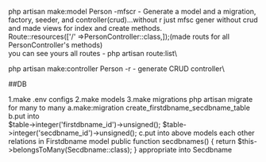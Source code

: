 php artisan make:model Person -mfscr - Generate a model and a migration, factory, seeder, and controller(crud)...without r just mfsc gener without crud\
and made views for index and create methods.\
Route::resources(['/' =>PersonController::class,]);(made routs for all PersonController's methods)\
you can see yours all routes - php artisan route:list\

php artisan make:controller Person -r - generate CRUD controller\

##DB

1.make .env configs
2.make models
3.make migrations
php artisan migrate
for many to many 
a.make:migration create_firstdbname_secdbname_table
b.put into             
$table->integer('firstdbname_id')->unsigned();
$table->integer('secdbname_id')->unsigned();
c.put into above models each other relations
in Firstdbname model
public function secdbnames()
{
return $this->belongsToMany(Secdbname::class);
}
appropriate into Secdbname
